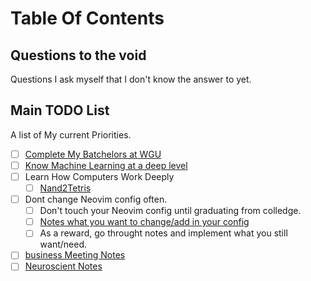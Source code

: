 # Table Of Contents

## Questions to the void
Questions I ask myself that I don't know the answer to yet.


## Main TODO List
A list of My current Priorities.

- [ ] [Complete My Batchelors at WGU](/WGU/index)
- [ ] [Know Machine Learning at a deep level](ML/index)
- [ ] Learn How Computers Work Deeply
    - [ ] [Nand2Tetris](Nand2Tetris/)
- [ ] Dont change Neovim config often.
    - [ ] Don't touch your Neovim config until graduating from colledge.
    - [ ] [Notes what you want to change/add in your config](ConfigNotes.md)
    - [ ] As a reward, go throught notes and implement what you still want/need.

- [ ] [business Meeting Notes](BusinessMeetingNotes)
- [ ] [Neuroscient Notes](NeuroscientNotes)
